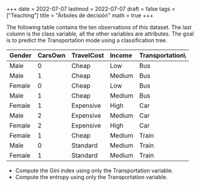 +++
date      = 2022-07-07
lastmod   = 2022-07-07
draft     = false
tags      = ["Teaching"]
title     = "Árboles de decisión"
math      = true
+++

The following table contains the ten observations of this dataset. The last column is the class variable, all the other variables are attributes. The goal is to predict the Transportation mode using a classification tree.

Gender|	CarsOwn|	TravelCost|	Income|	Transportation\\
|:-------|:-------|:-------|:-------|:-------|
Male|	0|	Cheap|	Low|	Bus
Male|	1|	Cheap|	Medium|	Bus
Female| 0|	Cheap|	Low|	Bus
Male|	1|	Cheap|	Medium|	Bus
Female|	1|	Expensive|	High|	Car
Male|	2|	Expensive|	Medium|	Car
Female|	2|	Expensive|	High|	Car
Female|	1|	Cheap|	Medium|	Train
Male|	0|	Standard|	Medium|	Train
Female|	1|	Standard|	Medium |Train

* Compute the Gini index using only the Transportation variable.
* Compute the entropy using only the Transportation variable.

